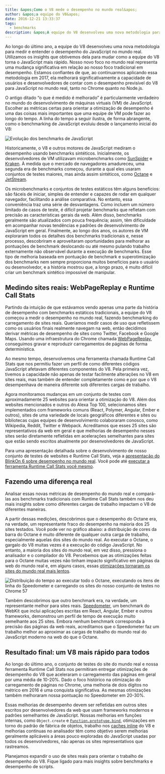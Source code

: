 ```yaml
---
title: &apos;Como o V8 mede o desempenho no mundo real&apos;
author: &apos;a equipe do V8&apos;
date: 2016-12-21 13:33:37
tags:
  - benchmarks
description: &apos;A equipe do V8 desenvolveu uma nova metodologia para medir e entender o desempenho do JavaScript no mundo real.&apos;
---
```

Ao longo do último ano, a equipe do V8 desenvolveu uma nova metodologia para medir e entender o desempenho do JavaScript no mundo real. Utilizamos os insights que obtivemos dela para mudar como a equipe do V8 torna o JavaScript mais rápido. Nosso novo foco no mundo real representa uma mudança significativa em relação ao nosso foco tradicional em desempenho. Estamos confiantes de que, ao continuarmos aplicando essa metodologia em 2017, ela melhorará significativamente a capacidade de usuários e desenvolvedores de contar com o desempenho previsível do V8 para JavaScript no mundo real, tanto no Chrome quanto no Node.js.

<!--truncate-->
O antigo ditado “o que é medido é melhorado” é particularmente verdadeiro no mundo do desenvolvimento de máquinas virtuais (VM) de JavaScript. Escolher as métricas certas para orientar a otimização de desempenho é uma das coisas mais importantes que uma equipe de VM pode fazer ao longo do tempo. A linha do tempo a seguir ilustra, de forma abrangente, como o benchmarking de JavaScript evoluiu desde o lançamento inicial do V8:

![Evolução dos benchmarks de JavaScript](/_img/real-world-performance/evolution.png)

Historicamente, o V8 e outros motores de JavaScript mediram o desempenho usando benchmarks sintéticos. Inicialmente, os desenvolvedores de VM utilizavam microbenchmarks como [SunSpider](https://webkit.org/perf/sunspider/sunspider.html) e [Kraken](http://krakenbenchmark.mozilla.org/). À medida que o mercado de navegadores amadureceu, uma segunda era de benchmarks começou, durante a qual eles usaram conjuntos de testes maiores, mas ainda assim sintéticos, como [Octane](http://chromium.github.io/octane/) e [JetStream](http://browserbench.org/JetStream/).

Os microbenchmarks e conjuntos de testes estáticos têm alguns benefícios: são fáceis de iniciar, simples de entender e capazes de rodar em qualquer navegador, facilitando a análise comparativa. No entanto, essa conveniência traz uma série de desvantagens. Como incluem um número limitado de casos de teste, é difícil projetar benchmarks que refletam com precisão as características gerais da web. Além disso, benchmarks geralmente são atualizados com pouca frequência; assim, têm dificuldade em acompanhar novas tendências e padrões de desenvolvimento de JavaScript em geral. Finalmente, ao longo dos anos, os autores de VM exploraram todos os detalhes dos benchmarks tradicionais e, nesse processo, descobriram e aproveitaram oportunidades para melhorar as pontuações de benchmark deslocando ou até mesmo pulando trabalho externamente não observável durante a execução de benchmarks. Esse tipo de melhoria baseada em pontuação de benchmark e superotimização dos benchmarks nem sempre proporciona muitos benefícios para o usuário ou desenvolvedor, e a história mostrou que, a longo prazo, é muito difícil criar um benchmark sintético impossível de manipular.

## Medindo sites reais: WebPageReplay e Runtime Call Stats

Partindo da intuição de que estávamos vendo apenas uma parte da história de desempenho com benchmarks estáticos tradicionais, a equipe do V8 começou a medir o desempenho no mundo real, fazendo benchmarking do carregamento de sites reais. Queríamos medir casos de uso que refletissem como os usuários finais realmente navegam na web, então decidimos derivar métricas de desempenho de sites como Twitter, Facebook e Google Maps. Usando uma infraestrutura do Chrome chamada [WebPageReplay](https://github.com/chromium/web-page-replay), conseguimos gravar e reproduzir carregamentos de páginas de forma determinística.

Ao mesmo tempo, desenvolvemos uma ferramenta chamada Runtime Call Stats que nos permitiu fazer um perfil de como diferentes códigos JavaScript afetavam diferentes componentes do V8. Pela primeira vez, tivemos a capacidade não apenas de testar facilmente alterações no V8 em sites reais, mas também de entender completamente como e por que o V8 desempenhava de maneira diferente sob diferentes cargas de trabalho.

Agora monitoramos mudanças em um conjunto de testes com aproximadamente 25 websites para orientar a otimização do V8. Além dos websites mencionados e outros do Alexa Top 100, selecionamos sites implementados com frameworks comuns (React, Polymer, Angular, Ember e outros), sites de uma variedade de locais geográficos diferentes e sites ou bibliotecas cujas equipes de desenvolvimento colaboraram conosco, como Wikipedia, Reddit, Twitter e Webpack. Acreditamos que esses 25 sites são representativos da web em geral e que melhorias de desempenho nesses sites serão diretamente refletidas em acelerações semelhantes para sites que estão sendo escritos atualmente por desenvolvedores de JavaScript.

Para uma apresentação detalhada sobre o desenvolvimento de nosso conjunto de testes de websites e Runtime Call Stats, veja a [apresentação do BlinkOn 6 sobre desempenho no mundo real](https://www.youtube.com/watch?v=xCx4uC7mn6Y). Você pode até [executar a ferramenta Runtime Call Stats você mesmo](/docs/rcs).

## Fazendo uma diferença real

Analisar essas novas métricas de desempenho do mundo real e compará-las aos benchmarks tradicionais com Runtime Call Stats também nos deu mais insights sobre como diferentes cargas de trabalho impactam o V8 de diferentes maneiras.

A partir dessas medições, descobrimos que o desempenho do Octane era, na verdade, um representante fraco do desempenho na maioria dos 25 sites testados. Você pode ver no gráfico abaixo: a distribuição de cores da barra do Octane é muito diferente de qualquer outra carga de trabalho, especialmente aquelas dos sites do mundo real. Ao executar o Octane, o gargalo do V8 muitas vezes é a execução do código JavaScript. No entanto, a maioria dos sites do mundo real, em vez disso, pressiona o analisador e o compilador do V8. Percebemos que as otimizações feitas para o Octane muitas vezes não tinham impacto significativo em páginas da web do mundo real e, em alguns casos, essas [otimizações tornaram os sites do mundo real mais lentos](https://benediktmeurer.de/2016/12/16/the-truth-about-traditional-javascript-benchmarks/#a-closer-look-at-octane).

![Distribuição do tempo ao executar todo o Octane, executando os itens de linha do Speedometer e carregando os sites do nosso conjunto de testes no Chrome 57](/_img/real-world-performance/startup-distribution.png)

Também descobrimos que outro benchmark era, na verdade, um representante melhor para sites reais. [Speedometer](http://browserbench.org/Speedometer/), um benchmark do WebKit que inclui aplicações escritas em React, Angular, Ember e outros frameworks, demonstrou um perfil de tempo de execução muito semelhante aos 25 sites. Embora nenhum benchmark corresponda à precisão das páginas da web reais, acreditamos que o Speedometer faz um trabalho melhor ao aproximar as cargas de trabalho do mundo real do JavaScript moderno na web do que o Octane.

## Resultado final: um V8 mais rápido para todos

Ao longo do último ano, o conjunto de testes do site do mundo real e nossa ferramenta Runtime Call Stats nos permitiram entregar otimizações de desempenho do V8 que aceleraram o carregamento das páginas em geral por uma média de 10-20%. Dado o foco histórico na otimização do carregamento de páginas no Chrome, uma melhoria de dois dígitos no métrico em 2016 é uma conquista significativa. As mesmas otimizações também melhoraram nossa pontuação no Speedometer em 20-30%.

Essas melhorias de desempenho devem ser refletidas em outros sites escritos por desenvolvedores da web que usam frameworks modernos e padrões semelhantes de JavaScript. Nossas melhorias em funções internas, como `Object.create` e [`Function.prototype.bind`](https://benediktmeurer.de/2015/12/25/a-new-approach-to-function-prototype-bind/), otimizações em torno do padrão de fábrica de objetos, trabalho nos [caches inline](https://en.wikipedia.org/wiki/Inline_caching) do V8 e melhorias contínuas no analisador têm como objetivo serem melhorias geralmente aplicáveis a áreas pouco exploradas do JavaScript usadas por todos os desenvolvedores, não apenas os sites representativos que rastreamos.

Planejamos expandir o uso de sites reais para orientar o trabalho de desempenho do V8. Fique ligado para mais insights sobre benchmarks e desempenho de scripts.
